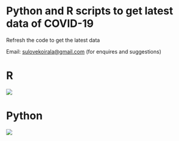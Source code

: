 # Python and R scripts to get latest data of COVID-19
Refresh the code to get the latest data

Email: sulovekoirala@gmail.com (for enquires and suggestions)


<H1> R </H1>


![](../master/Files/Images/Annotation%202020-07-29%20213912.jpg)

<H1> Python </H1>

![](../master/Files/Images/Annotation%202020-07-29%20214923.jpg)


